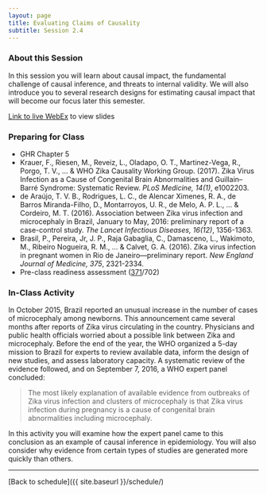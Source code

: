 ```yaml
---
layout: page
title: Evaluating Claims of Causality
subtitle: Session 2.4
---
```


### About this Session

In this session you will learn about causal impact, the fundamental challenge of causal inference, and threats to internal validity. We will also introduce you to several research designs for estimating causal impact that will become our focus later this semester.

[Link to live WebEx](https://dukeuniversity.webex.com/dukeuniversity/j.php?MTID=mbf74e0ab864173f2e80866a9fb56a6a5) to view slides

### Preparing for Class

* GHR Chapter 5
* Krauer, F., Riesen, M., Reveiz, L., Oladapo, O. T., Martinez-Vega, R., Porgo, T. V., ... & WHO Zika Causality Working Group. (2017). Zika Virus Infection as a Cause of Congenital Brain Abnormalities and Guillain–Barré Syndrome: Systematic Review. *PLoS Medicine, 14(1)*, e1002203.
* de Araújo, T. V. B., Rodrigues, L. C., de Alencar Ximenes, R. A., de Barros Miranda-Filho, D., Montarroyos, U. R., de Melo, A. P. L., ... & Cordeiro, M. T. (2016). Association between Zika virus infection and microcephaly in Brazil, January to May, 2016: preliminary report of a case-control study. *The Lancet Infectious Diseases, 16(12)*, 1356-1363.
* Brasil, P., Pereira, Jr, J. P., Raja Gabaglia, C., Damasceno, L., Wakimoto, M., Ribeiro Nogueira, R. M., ... & Calvet, G. A. (2016). Zika virus infection in pregnant women in Rio de Janeiro—preliminary report. *New England Journal of Medicine, 375*, 2321-2334.
* Pre-class readiness assessment ([371](https://sakai.duke.edu/samigo-app/servlet/Login?id=5d8e4198-261f-466b-bbd1-10314d1959aa1486310383497)/702)

### In-Class Activity

In October 2015, Brazil reported an unusual increase in the number of cases of microcephaly among newborns. This announcement came several months after reports of Zika virus circulating in the country. Physicians and public health officials worried about a possible link between Zika and microcephaly. Before the end of the year, the WHO organized a 5-day mission to Brazil for experts to review available data, inform the design of new studies, and assess laboratory capacity. A systematic review of the evidence followed, and on September 7, 2016, a WHO expert panel concluded:

> The most likely explanation of available evidence from outbreaks of Zika virus infection and clusters of microcephaly is that Zika virus infection during pregnancy is a cause of congenital brain abnormalities including microcephaly.

In this activity you will examine how the expert panel came to this conclusion as an example of causal inference in epidemiology. You will also consider why evidence from certain types of studies are generated more quickly than others.

* * *

[Back to schedule]({{ site.baseurl }}/schedule/)